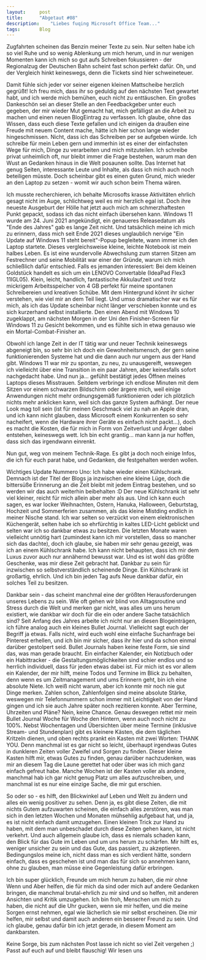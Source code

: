 ```yaml
---
layout:		post
title:		"Abgetaut #08"
description:	"Liebes fuqing Microsoft Office Team..."
tags:		Blog
---
```


Zugfahrten scheinen das Benzin meiner Texte zu sein. 
Nur selten habe ich so viel Ruhe und so wenig Ablenkung um mich herum, und in nur wenigen Momenten kann ich mich so gut aufs Schreiben fokussieren - der Regionalzug der Deutschen Bahn scheint fast schon perfekt dafür.
Oh, und der Vergleich hinkt keineswegs, denn die Tickets sind hier schweineteuer. 

Damit fühle sich jeder vor seiner eigenen kleinen Mattscheibe herzlich gegrüßt!
Ich freu mich, dass ihr so geduldig auf den nächsten Text gewartet habt, und ich werde mich bemühen, euch nicht zu enttäuschen. Ein großes Dankeschön sei an dieser Stelle an den Feedbackgeber unter euch gegeben, der mir wieder Mut gemacht hat, mich gefälligst an die Arbeit zu machen und einen neuen BlogEintrag zu verfassen. Ich glaube, ohne das Wissen, dass euch diese Texte gefallen und ich einigen da draußen eine Freude mit neuem Content mache, hätte ich hier schon lange wieder hingeschmissen. Nicht, dass ich das Schreiben per se aufgeben würde. Ich schreibe für mein Leben gern und immerhin ist es einer der einfachsten Wege für mich, Dinge zu verarbeiten und mich mitzuteilen. Ich schreibe privat unheimlich oft, nur bleibt immer die Frage bestehen, warum man den Wust an Gedanken hinaus in die Welt posaunen sollte. Das Internet hat genug Seiten, interessante Leute und Inhalte, als dass ich mich auch noch beteiligen müsste. Doch scheinbar gibt es einen guten Grund, mich wieder an den Laptop zu setzen - womit wir auch schon beim Thema wären.

Ich musste recherchieren, ich behalte Microsofts krasse Aktivitäten ehrlich gesagt nicht im Auge, schlichtweg weil es mir herzlich egal ist. Doch ihre neueste Ausgeburt der Hölle hat jetzt auch mich am schmerzhaftesten Punkt gepackt, sodass ich das nicht einfach übersehen kann.
Windows 11 wurde am 24. Juni 2021 angekündigt, ein genaueres Releasedatum als "Ende des Jahres" gab es lange Zeit nicht. Und tatsächlich meine ich mich zu erinnern, dass mich seit Ende 2021 dieses unglaublich nervige "Ein Update auf Windows 11 steht bereit"-Popup begleitete, wann immer ich den Laptop startete. 
Dieses vergleichsweise kleine, leichte Notebook ist mein halbes Leben. Es ist eine wundervolle Abwechslung zum starren Sitzen am Festrechner und seine Mobilität war einer der Gründe, warum ich mich schließlich dafür entschied. 
Falls es jemanden interessiert: Bei dem kleinen Goldstück handelt es sich um ein LENOVO Convertable (IdeaPad Flex3 11IGL05). Klein, leicht, handlich, fantastische Akkulaufzeit und trotz mickrigem Arbeitsspeicher von 4 GB perfekt für meine spontanen Schreibereien und kreativen Schübe.
Mit dem Hintergrund könnt ihr sicher verstehen, wie viel mir an dem Teil liegt. Und umso dramatischer war es für mich, als ich das Update scheinbar nicht länger verschieben konnte und es sich kurzerhand selbst installierte. Den einen Abend mit Windows 10 zugeklappt, am nächsten Morgen in der Uni den Finisher-Screen für Windows 11 zu Gesicht bekommen, und es fühlte sich in etwa genauso wie ein Mortal-Combat-Finisher an. 

Obwohl ich lange Zeit in der IT tätig war und neuer Technik keineswegs abgeneigt bin, so sehr bin ich doch ein Gewohnheitsmensch, der gern seine funktionierenden Systeme hat und die dann auch nur ungern aus der Hand gibt. Windows 11 war mir zu spontan, zu neu, zu unausgereift, weswegen ich vielleicht über eine Transition in ein paar Jahren, aber keinesfalls sofort nachgedacht habe. Und nun ja... gefühlt bestätigt jedes Öffnen meines Laptops dieses Misstrauen. Seitdem verbringe ich endlose Minuten mit dem Sitzen vor einem schwarzen Bildschirm oder ärgere mich, weil einige Anwendungen nicht mehr ordnungsgemäß funktionieren oder ich plötzlich nichts mehr anklicken kann, weil sich das ganze System aufhängt. Der neue Look mag toll sein (ist für meinen Geschmack viel zu nah an Apple dran, und ich kann nicht glauben, dass Microsoft einem Konkurrenten so sehr nacheifert, wenn die Hardware ihrer Geräte es einfach nicht packt...), doch es macht die Kosten, die für mich in Form von Zeitverlust und Ärger dabei entstehen, keineswegs wett. Ich bin echt grantig... man kann ja nur hoffen, dass sich das irgendwann einrenkt.

Nun gut, weg von meinem Technik-Rage. Es gibt ja doch noch einige Infos, die ich für euch parat habe, und Gedanken, die festgehalten werden wollen.

Wichtiges Update Nummero Uno: Ich habe wieder einen Kühlschrank.
Demnach ist der Titel der Blogs ja inzwischen eine kleine Lüge, doch die bittersüße Erinnerung an die Zeit bleibt mit jedem Eintrag bestehen, und so werden wir das auch weiterhin beibehalten :D
Der neue Kühlschrank ist sehr viel kleiner, reicht für mich allein aber mehr als aus. Und ich kann euch sagen, es war locker Weihnachten, Ostern, Hanuka, Halloween, Geburtstag, Hochzeit und Sommerferien zusammen, als das kleine Mistding endlich in meiner Nische stand. Ich war selten so verzückt von einem elektronischen Küchengerät, selten habe ich so ehrfürchtig in kaltes LED-Licht geblickt und selten war ich so dankbar etwas zu besitzen. Die letzten Monate waren vielleicht unnötig hart (zumindest kann ich mir vorstellen, dass so mancher sich das dachte), doch ich glaube, sie haben mir sehr genau gezeigt, was ich an einem Kühlschrank habe. Ich kann nicht behaupten, dass ich mir dem Luxus zuvor auch nur annähernd bewusst war. Und es ist wohl das größte Geschenke, was mir diese Zeit gebracht hat. 
Dankbar zu sein für inzwischen so selbstverständlich scheinende Dinge.
Ein Kühlschrank ist großartig, ehrlich. Und ich bin jeden Tag aufs Neue dankbar dafür, ein solches Teil zu besitzen.

Dankbar sein - das scheint manchmal eine der größten Herausforderungen unseres Lebens zu sein.
Wie oft gehen wir blind von Alltagsroutine und Stress durch die Welt und merken gar nicht, was alles um uns herum existiert, wie dankbar wir doch für die ein oder andere Sache tatsächlich sind?
Seit Anfang des Jahres arbeite ich nicht nur an diesen Blogeinträgen, ich führe analog auch ein kleines Bullet Journal. Vielleicht sagt euch der Begriff ja etwas. Falls nicht, wird euch wohl eine einfache Suchanfrage bei Pinterest erhellen, und ich bin mir sicher, dass ihr hier und da schon einmal darüber gestolpert seid.
Bullet Journals haben keine feste Form, sie sind das, was man gerade braucht. Ein einfacher Kalender, ein Notizbuch oder ein Habittracker - die Gestaltungsmöglichkeiten sind schier endlos und so herrlich individuell, dass für jeden etwas dabei ist. Für mich ist es vor allem ein Kalender, der mir hilft, meine Todos und Termine im Blick zu behalten, denn wenn es um Zeitmanagement und ums Erinnern geht, bin ich eine absolute Niete. Ich weiß nicht warum, aber ich konnte mir noch nie gut Dinge merken. Zahlen schon, Zahlenfolgen sind meine absolute Stärke, weswegen mir Telefonnummern schon immer mit Leichtigkeit von der Hand gingen und ich sie auch Jahre später noch rezitieren konnte. Aber Termine, Uhrzeiten und Pläne? Nein, keine Chance.
Genau deswegen rettet mir mein Bullet Journal Woche für Woche den Hintern, wenn auch noch nicht zu 100%.
Nebst Wochentagen und Übersichten über meine Termine (inklusive Stream- und Stundenplan) gibt es kleinere Kästen, die dem täglichen Kritzeln dienen, und oben rechts prankt ein Kasten mit zwei Worten: THANK YOU.
Denn manchmal ist es gar nicht so leicht, überhaupt irgendwas Gutes in dunkleren Zeiten voller Zweifel und Sorgen zu finden. Dieser kleine Kasten hilft mir, etwas Gutes zu finden, genau darüber nachzudenken, was mir an diesem Tag die Laune gerettet hat oder über was ich mich ganz einfach gefreut habe. Manche Wochen ist der Kasten voller als andere, manchmal hab ich gar nicht genug Platz um alles aufzuschreiben, und manchmal ist es nur eine einzige Sache, die mir gut erschien.

So oder so - es hilft, den Blickwinkel auf Leben und Welt zu ändern und alles ein wenig positiver zu sehen.
Denn ja, es gibt diese Zeiten, die mit nichts Gutem aufzuwarten scheinen, die einfach alles zerstören, was man sich in den letzten Wochen und Monaten mühsehlig aufgebaut hat, und ja, es ist nicht einfach damit umzugehen. Einen kleinen Trick zur Hand zu haben, mit dem man unbeschadet durch diese Zeiten gehen kann, ist nicht verkehrt. Und auch allgemein glaube ich, dass es niemals schaden kann, den Blick für das Gute im Leben und um uns herum zu schärfen.
Mir hilft es, weniger unsicher zu sein und das Gute, das passiert, zu akzeptieren. Bedingungslos meine ich, nicht dass man es sich verdient hätte, sondern einfach, dass es geschehen ist und man das für sich so annehmen kann, ohne zu glauben, man müsse eine Gegenleistung dafür erbringen.

Ich bin super glücklich, Freunde um mich herum zu haben, die mir ohne Wenn und Aber helfen, die für mich da sind oder mich auf andere Gedanken bringen, die manchmal brutal-ehrlich zu mir sind und so helfen, mit anderen Ansichten und Kritik umzugehen. Ich bin froh, Menschen um mich zu haben, die nicht auf die Uhr gucken, wenn sie mir helfen, und die meine Sorgen ernst nehmen, egal wie lächerlich sie mir selbst erscheinen. Die mir helfen, mir selbst und damit auch anderen ein besserer Freund zu sein. Und ich glaube, genau dafür bin ich jetzt gerade, in diesem Moment am dankbarsten.

Keine Sorge, bis zum nächsten Post lasse ich nicht so viel Zeit vergehen ;)
Passt auf euch auf und bleibt flauschig!
Wir lesen uns

